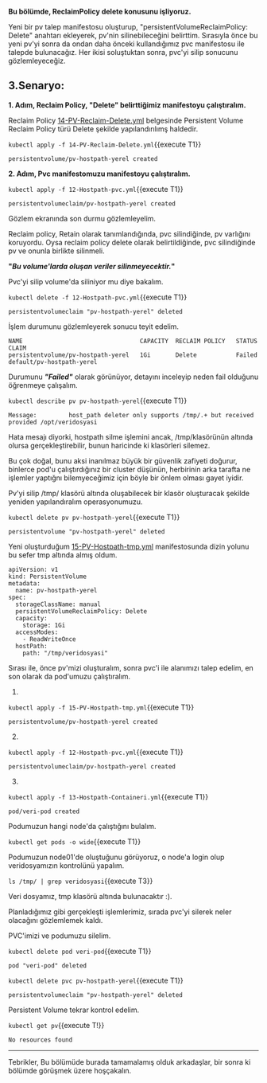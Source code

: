 
**Bu bölümde, ReclaimPolicy delete konusunu işliyoruz.**

Yeni bir pv talep manifestosu oluşturup, "persistentVolumeReclaimPolicy: Delete" anahtarı ekleyerek, pv'nin silinebileceğini belirttim. Sırasıyla önce bu yeni pv'yi sonra da ondan daha önceki kullandığımız pvc manifestosu ile talepde bulunacağız. Her ikisi soluştuktan sonra, pvc'yi silip sonucunu gözlemleyeceğiz.

## 3.Senaryo:

**1. Adım, Reclaim Policy, "Delete" belirttiğimiz manifestoyu çalıştıralım.**

Reclaim Policy [14-PV-Reclaim-Delete.yml](./assets/14-PV-Reclaim-Delete.yml) belgesinde Persistent Volume Reclaim Policy türü Delete şekilde yapılandırılımş haldedir.

`kubectl apply -f 14-PV-Reclaim-Delete.yml`{{execute T1}}

```
persistentvolume/pv-hostpath-yerel created
```

**2. Adım, Pvc manifestomuzu manifestoyu çalıştıralım.**

`kubectl apply -f 12-Hostpath-pvc.yml`{{execute T1}}

```
persistentvolumeclaim/pv-hostpath-yerel created
```
Gözlem ekranında son durmu gözlemleyelim.


Reclaim policy, Retain olarak tanımlandığında, pvc silindiğinde, pv varlığını koruyordu.
Oysa reclaim policy delete olarak belirtildiğinde, pvc silindiğinde pv ve onunla birlikte silinmeli.

**"_Bu volume'larda oluşan veriler silinmeyecektir._"**

Pvc'yi silip volume'da siliniyor mu diye bakalım.

`kubectl delete -f 12-Hostpath-pvc.yml`{{execute T1}}

```
persistentvolumeclaim "pv-hostpath-yerel" deleted
```

İşlem durumunu gözlemleyerek sonucu teyit edelim.

```
NAME                                 CAPACITY  RECLAIM POLICY   STATUS   CLAIM
persistentvolume/pv-hostpath-yerel   1Gi       Delete           Failed   default/pv-hostpath-yerel   
```
Durumunu ***"Failed"*** olarak görünüyor, detayını inceleyip neden fail olduğunu öğrenmeye çalışalım.

`kubectl describe pv pv-hostpath-yerel`{{execute T1}}

```
Message:         host_path deleter only supports /tmp/.+ but received provided /opt/veridosyasi
```

Hata mesajı diyorki, hostpath silme işlemini ancak, /tmp/klasörünün altında olursa gerçekleştirebilir, bunun haricinde ki klasörleri silemez.

Bu çok doğal, bunu aksi inanılmaz büyük bir güvenlik zafiyeti doğurur, binlerce pod'u çalıştırdığınız bir cluster düşünün, herbirinin arka tarafta ne işlemler yaptığnı bilemyeceğimiz için böyle bir önlem olması gayet iyidir.

Pv'yi silip /tmp/ klasörü altında oluşabilecek bir klasör oluşturacak şekilde yeniden yapılandıralım operasyonumuzu.

`kubectl delete pv pv-hostpath-yerel`{{execute T1}}

```
persistentvolume "pv-hostpath-yerel" deleted
```

Yeni oluşturduğum [15-PV-Hostpath-tmp.yml](./assets/15-PV-Hostpath-tmp.yml) manifestosunda dizin yolunu bu sefer tmp altında almış oldum.

```
apiVersion: v1
kind: PersistentVolume
metadata:
  name: pv-hostpath-yerel
spec:
  storageClassName: manual
  persistentVolumeReclaimPolicy: Delete
  capacity:
    storage: 1Gi
  accessModes:
    - ReadWriteOnce
  hostPath:
    path: "/tmp/veridosyasi"
```
Sırası ile, önce pv'mizi oluşturalım, sonra pvc'i ile alanımızı talep edelim, en son olarak da pod'umuzu çalıştıralım.

1.
`kubectl apply -f 15-PV-Hostpath-tmp.yml`{{execute T1}}

```
persistentvolume/pv-hostpath-yerel created
```

2.
`kubectl apply -f 12-Hostpath-pvc.yml`{{execute T1}}

```
persistentvolumeclaim/pv-hostpath-yerel created
```

3.
`kubectl apply -f 13-Hostpath-Containeri.yml`{{execute T1}}

```
pod/veri-pod created
```
Podumuzun hangi node'da çalıştığını bulalım.

`kubectl get pods -o wide`{{execute T1}}

Podumuzun node01'de oluştuğunu görüyoruz, o node'a login olup veridosyamızın kontrolünü yapalım.

`ls /tmp/ | grep veridosyasi`{{execute T3}}

Veri dosyamız, tmp klasörü altında bulunacaktır :).

Planladığımız gibi gerçekleşti işlemlerimiz, sırada pvc'yi silerek neler olacağını gözlemlemek kaldı.

PVC'imizi ve podumuzu silelim.

`kubectl delete pod veri-pod`{{execute T1}}

```
pod "veri-pod" deleted
```

`kubectl delete pvc pv-hostpath-yerel`{{execute T1}}

```
persistentvolumeclaim "pv-hostpath-yerel" deleted
```

Persistent Volume tekrar kontrol edelim.

`kubectl get pv`{{execute T!}}

```
No resources found
```
___
Tebrikler, Bu bölümüde burada tamamalamış olduk arkadaşlar, bir sonra ki bölümde görüşmek üzere hoşçakalın.
